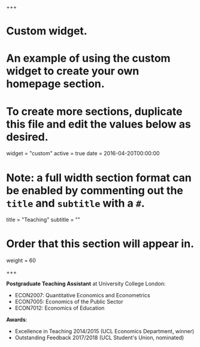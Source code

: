 +++
# Custom widget.
# An example of using the custom widget to create your own homepage section.
# To create more sections, duplicate this file and edit the values below as desired.
widget = "custom"
active = true
date = 2016-04-20T00:00:00

# Note: a full width section format can be enabled by commenting out the `title` and `subtitle` with a `#`.
title = "Teaching"
subtitle = ""

# Order that this section will appear in.
weight = 60

+++

**Postgraduate Teaching Assistant** at University College London:

  - ECON2007: Quantitative Economics and Econometrics
  - ECON7005: Economics of the Public Sector
  - ECON7012: Economics of Education

**Awards**:

  - Excellence in Teaching 2014/2015 (UCL Economics Department, winner)
  - Outstanding Feedback 2017/2018 (UCL Student's Union, nominated)
